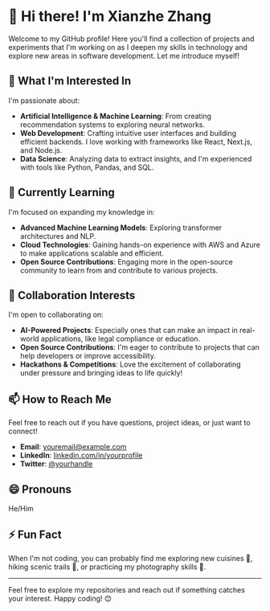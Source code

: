 # 👋 Hi there! I'm Xianzhe Zhang

Welcome to my GitHub profile! Here you'll find a collection of projects and experiments that I'm working on as I deepen my skills in technology and explore new areas in software development. Let me introduce myself!

## 👀 What I'm Interested In
I'm passionate about:
- **Artificial Intelligence & Machine Learning**: From creating recommendation systems to exploring neural networks.
- **Web Development**: Crafting intuitive user interfaces and building efficient backends. I love working with frameworks like React, Next.js, and Node.js.
- **Data Science**: Analyzing data to extract insights, and I'm experienced with tools like Python, Pandas, and SQL.

## 🌱 Currently Learning
I'm focused on expanding my knowledge in:
- **Advanced Machine Learning Models**: Exploring transformer architectures and NLP.
- **Cloud Technologies**: Gaining hands-on experience with AWS and Azure to make applications scalable and efficient.
- **Open Source Contributions**: Engaging more in the open-source community to learn from and contribute to various projects.

## 💞️ Collaboration Interests
I'm open to collaborating on:
- **AI-Powered Projects**: Especially ones that can make an impact in real-world applications, like legal compliance or education.
- **Open Source Contributions**: I'm eager to contribute to projects that can help developers or improve accessibility.
- **Hackathons & Competitions**: Love the excitement of collaborating under pressure and bringing ideas to life quickly!

## 📫 How to Reach Me
Feel free to reach out if you have questions, project ideas, or just want to connect!
- **Email**: [youremail@example.com](mailto:youremail@example.com)
- **LinkedIn**: [linkedin.com/in/yourprofile](https://linkedin.com/in/yourprofile)
- **Twitter**: [@yourhandle](https://twitter.com/yourhandle)

## 😄 Pronouns
He/Him

## ⚡ Fun Fact
When I'm not coding, you can probably find me exploring new cuisines 🍜, hiking scenic trails 🌲, or practicing my photography skills 📸.

---

Feel free to explore my repositories and reach out if something catches your interest. Happy coding! 😊
